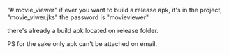 "# movie_viewer" 
if ever you want to build a release apk, it's in the project, "movie_viwer.jks" the password is "movieviewer"

there's already a build apk located on release folder.

PS for the sake only apk can't be attached on email.
